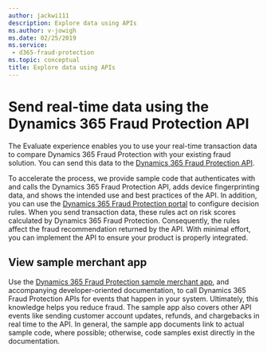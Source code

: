 ```yaml
---
author: jackwi111
description: Explore data using APIs
ms.author: v-jowigh
ms.date: 02/25/2019
ms.service:
 - d365-fraud-protection
ms.topic: conceptual
title: Explore data using APIs
---
```



# Send real-time data using the Dynamics 365 Fraud Protection API

The Evaluate experience enables you to use your real-time transaction data to compare Dynamics 365 Fraud Protection with your existing fraud solution. You can send this data to the [Dynamics 365 Fraud  Protection API](https://go.microsoft.com/fwlink/?linkid=2084942). 

To accelerate the process, we provide sample code that authenticates with and calls the Dynamics 365 Fraud Protection API, adds device fingerprinting data, and shows the intended use and best practices of the API. In addition, you can use the [Dynamics 365 Fraud Protection portal](https://dfp.microsoft.com) to configure decision rules. When you send transaction data, these rules act on risk scores calculated by Dynamics 365 Fraud Protection. Consequently, the rules affect the fraud recommendation returned by the API. With minimal effort, you can implement the API to ensure your product is properly integrated.

## View sample merchant app

Use the [Dynamics 365 Fraud Protection sample merchant app](https://go.microsoft.com/fwlink/?linkid=2085137), and accompanying developer-oriented documentation, to call Dynamics 365 Fraud Protection APIs for events that happen in your system. Ultimately, this knowledge helps you reduce fraud. The sample app also covers other API events like sending customer account updates, refunds, and chargebacks in real time to the API. In general, the sample app documents link to actual sample code, where possible; otherwise, code samples exist directly in the documentation.
